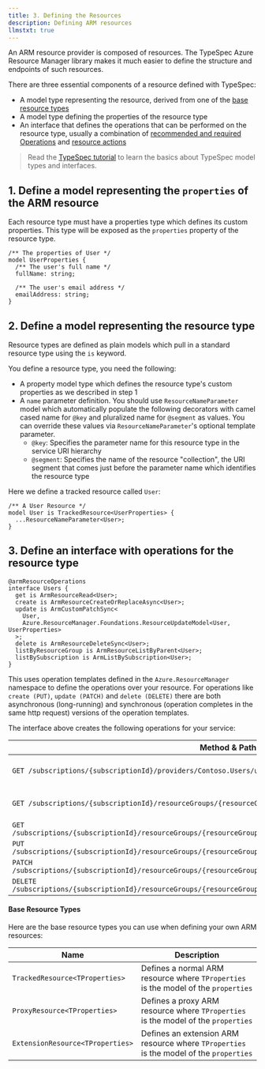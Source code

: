 ```yaml
---
title: 3. Defining the Resources
description: Defining ARM resources
llmstxt: true
---
```


An ARM resource provider is composed of resources. The TypeSpec Azure Resource Manager library makes it much easier to define the structure and endpoints of such resources.

There are three essential components of a resource defined with TypeSpec:

- A model type representing the resource, derived from one of the [base resource types](#base-resource-types)
- A model type defining the properties of the resource type
- An interface that defines the operations that can be performed on the resource type, usually a combination of [recommended and required Operations](../../howtos/ARM/resource-operations.md#recommended-and-required-operations) and [resource actions](../../howtos/ARM/resource-operations.md#resource-actions-post)

> Read the [TypeSpec tutorial](https://github.com/Microsoft/typespec/blob/main/docs/tutorial.md) to learn the basics about TypeSpec model types and interfaces.

## 1. **Define a model representing the `properties` of the ARM resource**

Each resource type must have a properties type which defines its custom properties. This type will be exposed as the `properties` property of the resource type.

```typespec
/** The properties of User */
model UserProperties {
  /** The user's full name */
  fullName: string;

  /** The user's email address */
  emailAddress: string;
}
```

## 2. **Define a model representing the resource type**

Resource types are defined as plain models which pull in a standard resource type using the `is` keyword.

You define a resource type, you need the following:

- A property model type which defines the resource type's custom properties as we described in step 1
- A `name` parameter definition. You should use `ResourceNameParameter` model which automatically populate the following decorators with camel cased name for `@key` and pluralized name for `@segment` as values. You can override these values via `ResourceNameParameter`'s optional template parameter.
  - `@key`: Specifies the parameter name for this resource type in the service URI hierarchy
  - `@segment`: Specifies the name of the resource "collection", the URI segment that comes just before the parameter name which identifies the resource type

Here we define a tracked resource called `User`:

```typespec
/** A User Resource */
model User is TrackedResource<UserProperties> {
  ...ResourceNameParameter<User>;
}
```

## 3. **Define an interface with operations for the resource type**

```typespec
@armResourceOperations
interface Users {
  get is ArmResourceRead<User>;
  create is ArmResourceCreateOrReplaceAsync<User>;
  update is ArmCustomPatchSync<
    User,
    Azure.ResourceManager.Foundations.ResourceUpdateModel<User, UserProperties>
  >;
  delete is ArmResourceDeleteSync<User>;
  listByResourceGroup is ArmResourceListByParent<User>;
  listBySubscription is ArmListBySubscription<User>;
}
```

This uses operation templates defined in the `Azure.ResourceManager` namespace to define the operations over your resource. For operations like `create (PUT)`, `update (PATCH)` and `delete (DELETE)` there are both asynchronous (long-running) and synchronous (operation completes in the same http request) versions of the operation templates.

The interface above creates the following operations for your service:

| Method & Path                                                                                                        | Description                     |
| -------------------------------------------------------------------------------------------------------------------- | ------------------------------- |
| `GET /subscriptions/{subscriptionId}/providers/Contoso.Users/users`                                                  | list all User by subscription   |
| `GET /subscriptions/{subscriptionId}/resourceGroups/{resourceGroupName}/providers/Contoso.Users/users`               | list all User by resource group |
| `GET /subscriptions/{subscriptionId}/resourceGroups/{resourceGroupName}/providers/Contoso.Users/users/{userName}`    | get item                        |
| `PUT /subscriptions/{subscriptionId}/resourceGroups/{resourceGroupName}/providers/Contoso.Users/users/{userName}`    | create item                     |
| `PATCH /subscriptions/{subscriptionId}/resourceGroups/{resourceGroupName}/providers/Contoso.Users/users/{userName}`  | patch item                      |
| `DELETE /subscriptions/{subscriptionId}/resourceGroups/{resourceGroupName}/providers/Contoso.Users/users/{userName}` | delete item                     |

#### Base Resource Types

Here are the base resource types you can use when defining your own ARM resources:

| Name                             | Description                                                                            |
| -------------------------------- | -------------------------------------------------------------------------------------- |
| `TrackedResource<TProperties>`   | Defines a normal ARM resource where `TProperties` is the model of the `properties`     |
| `ProxyResource<TProperties>`     | Defines a proxy ARM resource where `TProperties` is the model of the `properties`      |
| `ExtensionResource<TProperties>` | Defines an extension ARM resource where `TProperties` is the model of the `properties` |
